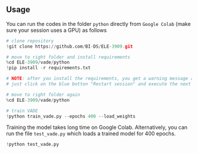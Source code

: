 ## Usage
You can run the codes in the folder `python` directly from `Google Colab` (make sure your session uses a GPU) as follows
```python
# clone repository
!git clone https://github.com/BI-DS/ELE-3909.git

# move to right folder and install requirements
%cd ELE-3909/vade/python
!pip install -r requirements.txt

# NOTE: after you install the requirements, you get a warning message about restar session.
# just click on the blue botton "Restart session" and execute the next code cell as usual

# move to right folder again
%cd ELE-3909/vade/python

# train VADE
!python train_vade.py --epochs 400 --load_weights 
```

Training the model takes long time on Google Colab. Alternatively, you can run the file `test_vade.py` which loads a trained model for 400 epochs.

```python
!python test_vade.py
```
